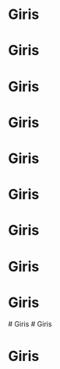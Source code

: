 # Giris
# Giris
# Giris
# Giris
# Giris
# Giris
# Giris
# Giris
# Giris
#   G i r i s  
 # Giris
# Giris
